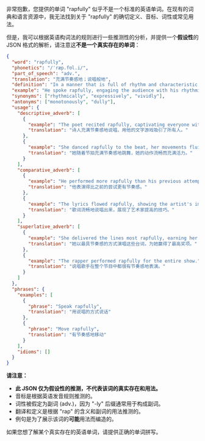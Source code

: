 非常抱歉，您提供的单词 "rapfully" 似乎不是一个标准的英语单词。在现有的词典和语言资源中，我无法找到关于 "rapfully" 的确切定义、音标、词性或常见用法。

但是，我可以根据英语构词法的规则进行一些推测性的分析，并提供一个**假设性**的 JSON 格式的解析，请注意这**不是一个真实存在的单词**：

```json
{
  "word": "rapfully",
  "phonetics": "/ˈræp.fʊl.i/",
  "part_of_speech": "adv.",
  "translation": "充满节奏感地；说唱般地",
  "definition": "In a manner that is full of rhythm and characteristic of rap music; expressively and rhythmically, like in a rap performance.",
  "example": "He spoke rapfully, engaging the audience with his rhythmic delivery.",
  "synonyms": ["rhythmically", "expressively", "vividly"],
  "antonyms": ["monotonously", "dully"],
  "usage": {
    "descriptive_adverb": [
      {
        "example": "The poet recited rapfully, captivating everyone with his wordplay.",
        "translation": "诗人充满节奏感地说唱，用他的文字游戏吸引了所有人。"
      },
      {
        "example": "She danced rapfully to the beat, her movements fluid and energetic.",
        "translation": "她随着节拍充满节奏感地跳舞，她的动作流畅而充满活力。"
      }
    ],
    "comparative_adverb": [
      {
        "example": "He performed more rapfully than his previous attempts.",
        "translation": "他表演得比之前的尝试更有节奏感。"
      },
      {
        "example": "The lyrics flowed rapfully, showing the artist's improved skill.",
        "translation": "歌词流畅地说唱出来，展现了艺术家提高的技巧。"
      }
    ],
    "superlative_adverb": [
      {
        "example": "She delivered the lines most rapfully, earning her the top prize.",
        "translation": "她以最具节奏感的方式演唱这些台词，为她赢得了最高奖项。"
      },
      {
        "example": "The rapper performed rapfully for the entire show.",
        "translation": "说唱歌手在整个节目中都很有节奏感地表演。"
      }
    ]
  },
  "phrases": {
    "examples": [
      {
        "phrase": "Speak rapfully",
        "translation": "用说唱的方式说话"
      },
      {
        "phrase": "Move rapfully",
        "translation": "有节奏感地移动"
      }
    ],
    "idioms": []
  }
}
```

**请注意：**

*   **此 JSON 仅为假设性的推测，不代表该词的真实存在和用法。**
*   音标是根据英语发音规则推测的。
*   词性被假定为副词 (adv.)，因为 "-ly" 后缀通常用于构成副词。
*   翻译和定义是根据 "rap" 的含义和副词的用法推测的。
*   例句是为了展示该词的**可能**用法而编造的。

如果您想了解某个真实存在的英语单词，请提供正确的单词拼写。
 
